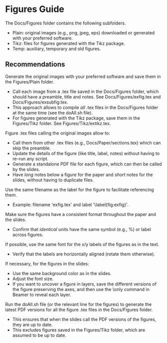 # Figures Guide

The Docs/Figures folder contains the following subfolders.
- Plain: original images (e.g., png, jpeg, eps) downloaded or generated with your preferred software.
- Tikz: files for figures generated with the Tikz package.
- Temp: auxiliary, temporary and old figures.


## Recommendations
Generate the original images with your preferred software and save them in the Figures/Plain folder.
- Call each image from a .tex file saved in the Docs/Figures folder, which should have a preamble, title and notes. See Docs/Figures/exfig.tex and Docs/Figures/exsubfig.tex.
- This approach allows to compile *all* .tex files in the Docs/Figures folder at the same time (see the doAll.sh file).
- For figures generated with the Tikz package, save them in the Figures/Tikz folder. See Figures/Tikz/extikz.tex.

Figure .tex files calling the original images allow to:
- Call them from other .tex files (e.g., Docs/Paper/sections.tex) which can skip the preamble.
- Update the details of the figure (like title, label, notes) without having to re-run any script.
- Generate a standalone PDF file for each figure, which can then be called by the slides.
- Have *long* notes below a figure for the paper and *short* notes for the slides, without having to duplicate files.

Use the same filename as the label for the figure to facilitate referencing them.
- Example: filename 'exfig.tex' and label '\label{fig:exfig}'.

Make sure the figures have a consistent format throughout the paper and the slides.
- Confirm that *identical* units have the same symbol (e.g., \%) or label across figures.

If possible, use the same font for the x/y labels of the figures as in the text.
- Verify that the labels are horizontally aligned (rotate them otherwise).

If necessary, for the figures in the slides:
- Use the same background color as in the slides.
- Adjust the font size.
- If you want to uncover a figure in layers, save the different versions of the figure preserving the axes, and then use the \only<slidenum> command in Beamer to reveal each layer.

Run the doAll.sh file (or the relevant line for the figures) to generate the latest PDF versions for all the figure .tex files in the Docs/Figures folder.
- This ensures that when the slides call the PDF versions of the figures, they are up to date.
- This excludes figures saved in the Figures/Tikz folder, which are assumed to be up to date.